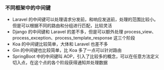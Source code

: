 ### 不同框架中的中间键
* Laravel 的中间键可以处理请求分发前，和响应发送前，处理的范围比较小。但是可以根据不同的路由和分组进行匹配，比较灵活
* Django 的中间键和 Laravel 的差不多，但是可以额外处理 process_view、process_exception、process_template_response 这三个阶段
* Koa 的中间键比较简单，大体和 Laravel 也差不多
* Gin 的中间键也比较简单，比 Koa 多了一点可以针对路由
* SpringBoot 中的中间键叫 AOP，引入了比较多的概念，可以在任意方法定义切入点，在这个点的各个阶段获得通知并处理数据